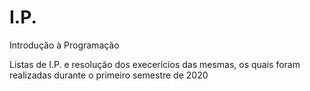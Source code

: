 # I.P.
Introdução à Programação

Listas de I.P. e resolução dos execerícios das mesmas, os quais foram realizadas durante o primeiro semestre de 2020
